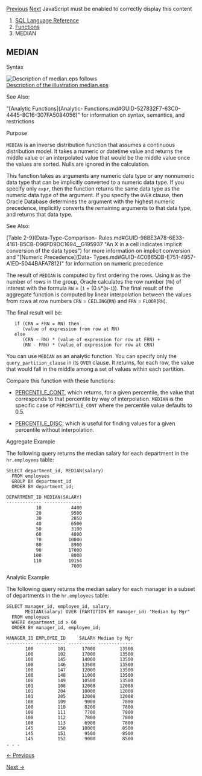 [Previous](MAX.md) [Next](MIN.md) JavaScript must be enabled to correctly
display this content

  1. [SQL Language Reference ](index.md)
  2. [Functions](Functions.md)
  3. MEDIAN 

## MEDIAN

Syntax

![Description of median.eps
follows](https://docs.oracle.com/en/database/oracle/oracle-database/23/sqlrf/img/median.gif)  
[Description of the illustration median.eps](img_text/median.md)

See Also:

"[Analytic Functions](Analytic-
Functions.md#GUID-527832F7-63C0-4445-8C16-307FA5084056)" for information on
syntax, semantics, and restrictions

Purpose

`MEDIAN` is an inverse distribution function that assumes a continuous
distribution model. It takes a numeric or datetime value and returns the
middle value or an interpolated value that would be the middle value once the
values are sorted. Nulls are ignored in the calculation.

This function takes as arguments any numeric data type or any nonnumeric data
type that can be implicitly converted to a numeric data type. If you specify
only `expr`, then the function returns the same data type as the numeric data
type of the argument. If you specify the `OVER` clause, then Oracle Database
determines the argument with the highest numeric precedence, implicitly
converts the remaining arguments to that data type, and returns that data
type.

See Also:

[Table 2-9](Data-Type-Comparison-
Rules.md#GUID-98BE3A78-6E33-4181-B5CB-D96FD9DC1694__G195937 "An X in a cell
indicates implicit conversion of the data types") for more information on
implicit conversion and "[Numeric Precedence](Data-
Types.md#GUID-4C0B65DB-E751-4957-A1ED-5044BAFA7812)" for information on
numeric precedence

The result of `MEDIAN` is computed by first ordering the rows. Using `N` as
the number of rows in the group, Oracle calculates the row number (`RN`) of
interest with the formula `RN` = (`1` \+ (0.`5`*(`N`-`1`)). The final result
of the aggregate function is computed by linear interpolation between the
values from rows at row numbers `CRN` = `CEILING`(`RN`) and `FRN` =
`FLOOR`(`RN`).

The final result will be:

    
    
       if (CRN = FRN = RN) then
          (value of expression from row at RN)
       else
          (CRN - RN) * (value of expression for row at FRN) +
          (RN - FRN) * (value of expression for row at CRN)
    

You can use `MEDIAN` as an analytic function. You can specify only the
`query_partition_clause` in its `OVER` clause. It returns, for each row, the
value that would fall in the middle among a set of values within each
partition.

Compare this function with these functions:

  * [PERCENTILE_CONT](PERCENTILE_CONT.md#GUID-CA259452-A565-41B3-A4F4-DD74B66CEDE0), which returns, for a given percentile, the value that corresponds to that percentile by way of interpolation. `MEDIAN` is the specific case of `PERCENTILE_CONT` where the percentile value defaults to 0.5. 

  * [PERCENTILE_DISC](PERCENTILE_DISC.md#GUID-7C34FDDA-C241-474F-8C5C-50CC0182E005), which is useful for finding values for a given percentile without interpolation. 

Aggregate Example

The following query returns the median salary for each department in the
`hr.employees` table:

    
    
    SELECT department_id, MEDIAN(salary)
      FROM employees
      GROUP BY department_id
      ORDER BY department_id;
    
    DEPARTMENT_ID MEDIAN(SALARY)
    ------------- --------------
               10           4400
               20           9500
               30           2850
               40           6500
               50           3100
               60           4800
               70          10000
               80           8900
               90          17000
              100           8000
              110          10154
                            7000

Analytic Example

The following query returns the median salary for each manager in a subset of
departments in the `hr.employees` table:

    
    
    SELECT manager_id, employee_id, salary,
           MEDIAN(salary) OVER (PARTITION BY manager_id) "Median by Mgr"
      FROM employees
      WHERE department_id > 60
      ORDER BY manager_id, employee_id;
    
    MANAGER_ID EMPLOYEE_ID     SALARY Median by Mgr
    ---------- ----------- ---------- -------------
           100         101      17000         13500
           100         102      17000         13500
           100         145      14000         13500
           100         146      13500         13500
           100         147      12000         13500
           100         148      11000         13500
           100         149      10500         13500
           101         108      12008         12008
           101         204      10000         12008
           101         205      12008         12008
           108         109       9000          7800
           108         110       8200          7800
           108         111       7700          7800
           108         112       7800          7800
           108         113       6900          7800
           145         150      10000          8500
           145         151       9500          8500
           145         152       9000          8500
    . . .


[← Previous](MAX.md)

[Next →](MIN.md)
